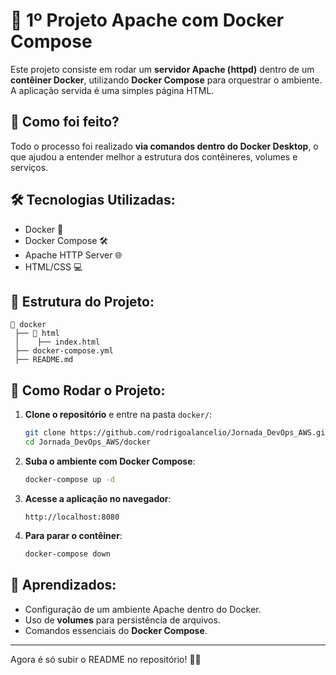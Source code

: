 # 🚀 1º Projeto Apache com Docker Compose

Este projeto consiste em rodar um **servidor Apache (httpd)** dentro de um **contêiner Docker**, utilizando **Docker Compose** para orquestrar o ambiente. A aplicação servida é uma simples página HTML.

## 📌 Como foi feito?
Todo o processo foi realizado **via comandos dentro do Docker Desktop**, o que ajudou a entender melhor a estrutura dos contêineres, volumes e serviços.

## 🛠️ Tecnologias Utilizadas:
- Docker 🐳
- Docker Compose 🛠️
- Apache HTTP Server 🌐
- HTML/CSS 💻

## 📂 Estrutura do Projeto:
```
📂 docker
 ├── 📂 html
 │    ├── index.html
 ├── docker-compose.yml
 ├── README.md
```

## 🚀 Como Rodar o Projeto:
1. **Clone o repositório** e entre na pasta `docker/`:
   ```sh
   git clone https://github.com/rodrigoalancelio/Jornada_DevOps_AWS.git
   cd Jornada_DevOps_AWS/docker
   ```
2. **Suba o ambiente com Docker Compose**:
   ```sh
   docker-compose up -d
   ```
3. **Acesse a aplicação no navegador**:
   ```
   http://localhost:8080
   ```
4. **Para parar o contêiner**:
   ```sh
   docker-compose down
   ```

## 📌 Aprendizados:
- Configuração de um ambiente Apache dentro do Docker.
- Uso de **volumes** para persistência de arquivos.
- Comandos essenciais do **Docker Compose**.

---
Agora é só subir o README no repositório! 🚀🔥

